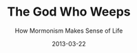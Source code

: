 ---
date: 2013-03-22
dateYear: 2013
isbn: 9781609071882
title: The God Who Weeps
subtitle: How Mormonism Makes Sense of Life
description: "'Whether by design or by chance,' Terryl and Fiona Givens write, 'we find ourselves in a universe filled with mystery. We encounter appealing arguments for a Divinity that is a childish projection, for prophets as scheming or deluded imposters, and for scripture as so much fabulous fiction. But there is also compelling evidence that a glorious Divinity presides over the cosmos, that His angels are strangers we have entertained unawares, and that His word and will are made manifest through a sacred canon that is never definitively closed. What we choose to embrace, to be responsive to, is the purest reflection of who we are and what we love. That is why faith, the choice to believe, is in the final analysis, an action that is positively laden with moral significance.' As humans, we are, like the poet John Keats, 'straining at particles of light in the midst of a great darkness.' And yet, the authors describe a version of life's meaning that is reasonable—and radically resonant. It tells of a God whose heart beats in sympathy with ours, who set His heart upon us before the world was formed, who fashioned the earth as a place of human ascent, not exile, and who has the desire and the capacity to bring the entire human family home again."
cover: cover-the-god-who-weeps.jpeg
coverGoogle: https://books.google.com/books/content?id=CnCCMAEACAAJ&printsec=frontcover&img=1&zoom=1&source=gbs_api
pageCount: 148
authors:
- Terryl Givens
- Fiona Givens
publishers: Ensign Peak
published: 2012
publishedYear: 2011
shelves:
- non-fiction
---